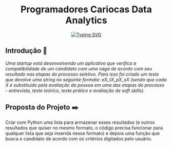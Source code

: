 <h1 align="center"> Programadores Cariocas Data Analytics </h1>

<p align="center">
<a href="https://git.io/typing-svg"><img src="https://readme-typing-svg.demolab.com?font=Fira+Code&weight=200&size=25&duration=4963&pause=990&color=5605F7&background=82289DB1&center=verdadeiro&vCenter=verdadeiro&repeat=verdadeiro&random=falso&width=600&lines=Projeto+de+Criptografia+das+Notas+de+Alunos" alt="Typing SVG" /></a>
</p>

##	 Introdução :page_facing_up:
_Uma startup está desenvolvendo um aplicativo que verifica a compatibilidade
de um candidato com uma vaga de acordo com seu resultado nas etapas do
processo seletivo.
Para isso foi criado um teste que devolve uma string no seguinte formato:
eX_tX_pX_sX (sendo que cada X é substituído pela avaliação da pessoa em
uma das etapas do processo - entrevista, teste teórico, teste prático e
avaliação de soft skills)._

## Proposta do Projeto :black_nib:
Criar com Python uma lista para armazenar esses resultados (e outros resultados que quiser no mesmo formato, o código
precisa funcionar para qualquer lista que seja inserida nesse formato) e depois uma função que busca o candidato de
acordo com os critérios digitados pelo usuário. 



